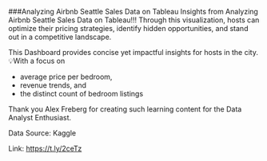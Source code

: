 ###Analyzing Airbnb Seattle Sales Data on Tableau
Insights from Analyzing Airbnb Seattle Sales Data on Tableau!!!
Through this visualization, hosts can optimize their pricing strategies, identify hidden opportunities, and stand out in a competitive landscape.

This Dashboard provides concise yet impactful insights for hosts in the city. 
💡With a focus on 
- average price per bedroom, 
- revenue trends, and 
- the distinct count of bedroom listings

Thank you Alex Freberg for creating such learning content for the Data Analyst Enthusiast.

Data Source: Kaggle

Link: https://t.ly/2ceTz
